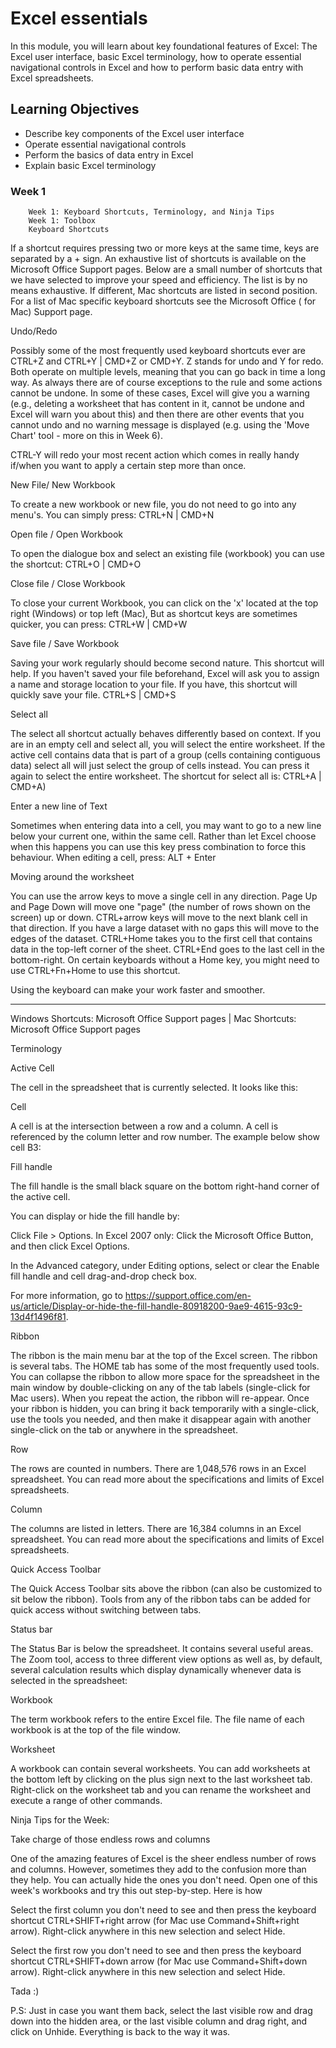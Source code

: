 # Excel essentials 

In this module, you will learn about key foundational features of Excel: The Excel user interface, basic Excel terminology, how to operate essential navigational controls in Excel and how to perform basic data entry with Excel spreadsheets.

## Learning Objectives
- Describe key components of the Excel user interface
- Operate essential navigational controls
- Perform the basics of data entry in Excel
- Explain basic Excel terminology

### Week 1

        Week 1: Keyboard Shortcuts, Terminology, and Ninja Tips
        Week 1: Toolbox
        Keyboard Shortcuts

If a shortcut requires pressing two or more keys at the same time, keys are separated by a + sign. An exhaustive list of shortcuts is available on the Microsoft Office Support pages. Below are a small number of shortcuts that we have selected to improve your speed and efficiency. The list is by no means exhaustive. If different, Mac shortcuts are listed in second position. For a list of Mac specific keyboard shortcuts see the Microsoft Office ( for Mac) Support page.

Undo/Redo

Possibly some of the most frequently used keyboard shortcuts ever are CTRL+Z and CTRL+Y | CMD+Z or CMD+Y. Z stands for undo and Y for redo. Both operate on multiple levels, meaning that you can go back in time a long way. As always there are of course exceptions to the rule and some actions cannot be undone. In some of these cases, Excel will give you a warning (e.g., deleting a worksheet that has content in it, cannot be undone and Excel will warn you about this) and then there are other events that you cannot undo and no warning message is displayed (e.g. using the 'Move Chart' tool - more on this in Week 6).

CTRL-Y will redo your most recent action which comes in really handy if/when you want to apply a certain step more than once.

New File/ New Workbook

To create a new workbook or new file, you do not need to go into any menu's. You can simply press: CTRL+N | CMD+N

Open file / Open Workbook

To open the dialogue box and select an existing file (workbook) you can use the shortcut: CTRL+O | CMD+O

Close file / Close Workbook

To close your current Workbook, you can click on the 'x' located at the top right (Windows) or top left (Mac), But as shortcut keys are sometimes quicker, you can press: CTRL+W | CMD+W

Save file / Save Workbook

Saving your work regularly should become second nature. This shortcut will help. If you haven't saved your file beforehand, Excel will ask you to assign a name and storage location to your file. If you have, this shortcut will quickly save your file. CTRL+S | CMD+S

Select all

The select all shortcut actually behaves differently based on context. If you are in an empty cell and select all, you will select the entire worksheet. If the active cell contains data that is part of a group (cells containing contiguous data) select all will just select the group of cells instead. You can press it again to select the entire worksheet. The shortcut for select all is: CTRL+A | CMD+A)

Enter a new line of Text

Sometimes when entering data into a cell, you may want to go to a new line below your current one, within the same cell. Rather than let Excel choose when this happens you can use this key press combination to force this behaviour. When editing a cell, press: ALT + Enter

Moving around the worksheet

You can use the arrow keys to move a single cell in any direction. Page Up and Page Down will move one "page" (the number of rows shown on the screen) up or down. CTRL+arrow keys will move to the next blank cell in that direction. If you have a large dataset with no gaps this will move to the edges of the dataset. CTRL+Home takes you to the first cell that contains data in the top-left corner of the sheet. CTRL+End goes to the last cell in the bottom-right. On certain keyboards without a Home key, you might need to use CTRL+Fn+Home to use this shortcut.

Using the keyboard can make your work faster and smoother.

------------------------------------------------

Windows Shortcuts: Microsoft Office Support pages | Mac Shortcuts: Microsoft Office Support pages

Terminology

Active Cell

The cell in the spreadsheet that is currently selected. It looks like this:

Cell

A cell is at the intersection between a row and a column. A cell is referenced by the column letter and row number. The example below show cell B3:

Fill handle

The fill handle is the small black square on the bottom right-hand corner of the active cell.

You can display or hide the fill handle by:

Click File > Options. In Excel 2007 only: Click the Microsoft Office Button, and then click Excel Options.

In the Advanced category, under Editing options, select or clear the Enable fill handle and cell drag-and-drop check box.

For more information, go to <https://support.office.com/en-us/article/Display-or-hide-the-fill-handle-80918200-9ae9-4615-93c9-13d4f1496f81>.

Ribbon

The ribbon is the main menu bar at the top of the Excel screen. The ribbon is several tabs. The HOME tab has some of the most frequently used tools. You can collapse the ribbon to allow more space for the spreadsheet in the main window by double-clicking on any of the tab labels (single-click for Mac users). When you repeat the action, the ribbon will re-appear. Once your ribbon is hidden, you can bring it back temporarily with a single-click, use the tools you needed, and then make it disappear again with another single-click on the tab or anywhere in the spreadsheet.

Row

The rows are counted in numbers. There are 1,048,576 rows in an Excel spreadsheet. You can read more about the specifications and limits of Excel spreadsheets.

Column

The columns are listed in letters. There are 16,384 columns in an Excel spreadsheet. You can read more about the specifications and limits of Excel spreadsheets.

Quick Access Toolbar

The Quick Access Toolbar sits above the ribbon (can also be customized to sit below the ribbon). Tools from any of the ribbon tabs can be added for quick access without switching between tabs.

Status bar

The Status Bar is below the spreadsheet. It contains several useful areas. The Zoom tool, access to three different view options as well as, by default, several calculation results which display dynamically whenever data is selected in the spreadsheet:

Workbook

The term workbook refers to the entire Excel file. The file name of each workbook is at the top of the file window.

Worksheet

A workbook can contain several worksheets. You can add worksheets at the bottom left by clicking on the plus sign next to the last worksheet tab. Right-click on the worksheet tab and you can rename the worksheet and execute a range of other commands.

Ninja Tips for the Week:

Take charge of those endless rows and columns

One of the amazing features of Excel is the sheer endless number of rows and columns. However, sometimes they add to the confusion more than they help. You can actually hide the ones you don't need. Open one of this week's workbooks and try this out step-by-step. Here is how

Select the first column you don't need to see and then press the keyboard shortcut CTRL+SHIFT+right arrow (for Mac use Command+Shift+right arrow). Right-click anywhere in this new selection and select Hide.

Select the first row you don't need to see and then press the keyboard shortcut CTRL+SHIFT+down arrow (for Mac use Command+Shift+down arrow). Right-click anywhere in this new selection and select Hide.

Tada :)

P.S: Just in case you want them back, select the last visible row and drag down into the hidden area, or the last visible column and drag right, and click on Unhide. Everything is back to the way it was.
